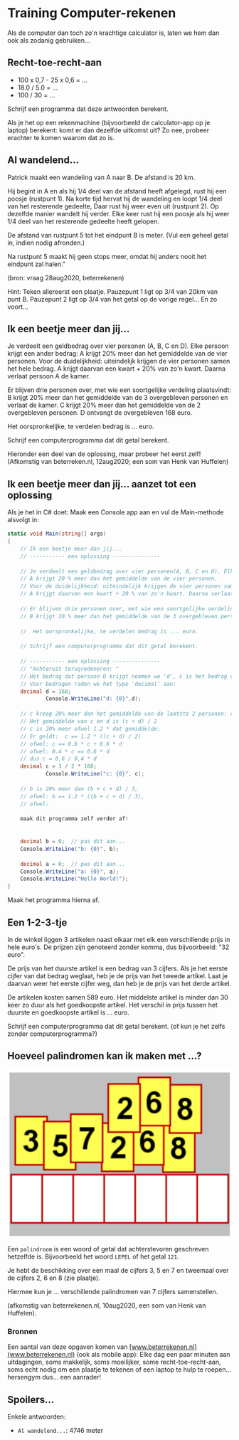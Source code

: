 # Training Computer-rekenen

Als de computer dan toch zo'n krachtige calculator is, laten we hem dan ook als zodanig gebruiken...


## Recht-toe-recht-aan

+ 100 x 0,7 - 25 x 0,6 = ...
+ 18.0 / 5.0 = ...
+ 100 / 30 = ...

Schrijf een programma dat deze antwoorden berekent.

Als je het op een rekenmachine (bijvoorbeeld de calculator-app op je laptop) berekent: komt er dan dezelfde uitkomst uit?
Zo nee, probeer erachter te komen waarom dat zo is.

## Al wandelend...

Patrick maakt een wandeling van A naar B. De afstand is 20 km.

Hij begint in A en als hij 1/4 deel van de afstand heeft afgelegd, rust hij een poosje (rustpunt 1).
Na korte tijd hervat hij de wandeling en loopt 1/4 deel van het resterende gedeelte, Daar rust hij weer even uit (rustpunt 2).
Op dezelfde manier wandelt hij verder. Elke keer rust hij een poosje als hij weer 1/4 deel van het resterende gedeelte heeft gelopen.

De afstand van rustpunt 5 tot het eindpunt B is meter.
(Vul een geheel getal in, indien nodig afronden.)

Na rustpunt 5 maakt hij geen stops meer, omdat hij anders nooit het eindpunt zal halen."


(bron: vraag 28aug2020, beterrekenen)

Hint:
Teken allereerst een plaatje. 
Pauzepunt 1 ligt op 3/4 van 20km van punt B.
Pauzepunt 2 ligt op 3/4 van het getal op de vorige regel...
En zo voort...



## Ik een beetje meer dan jij...

Je verdeelt een geldbedrag over vier personen (A, B, C en D). Elke persoon krijgt een ander bedrag: A krijgt 20% meer dan het gemiddelde van de vier personen. Voor de duidelijkheid: uiteindelijk krijgen de vier personen samen het hele bedrag. A krijgt daarvan een kwart + 20% van zo'n kwart. Daarna verlaat persoon A de kamer.

Er blijven drie personen over, met wie een soortgelijke verdeling plaatsvindt:
B krijgt 20% meer dan het gemiddelde van de 3 overgebleven personen en verlaat de kamer. C krijgt 20% meer dan het gemiddelde van de 2 overgebleven personen. D ontvangt de overgebleven 168 euro.

Het oorspronkelijke, te verdelen bedrag is ... euro.

Schrijf een computerprogramma dat dit getal berekent.

Hieronder een deel van de oplossing, maar probeer het eerst zelf!
(Afkomstig van beterreken.nl, 12aug2020; een som van Henk van Huffelen)

## Ik een beetje meer dan jij... aanzet tot een oplossing

Als je het in C# doet:
Maak een Console app aan en vul de Main-methode alsvolgt in:

```cs
static void Main(string[] args)
{
    // Ik een beetje meer dan jij...
    // ----------- een oplossing ---------------

    // Je verdeelt een geldbedrag over vier personen(A, B, C en D). Elke persoon krijgt een ander bedrag:
    // A krijgt 20 % meer dan het gemiddelde van de vier personen.
    // Voor de duidelijkheid: uiteindelijk krijgen de vier personen samen het hele bedrag.
    // A krijgt daarvan een kwart + 20 % van zo'n kwart. Daarna verlaat persoon A de kamer.

    // Er blijven drie personen over, met wie een soortgelijke verdeling plaatsvindt:
    // B krijgt 20 % meer dan het gemiddelde van de 3 overgebleven personen en verlaat de kamer. C krijgt 20 % meer dan het gemiddelde van de 2 overgebleven personen. D ontvangt de overgebleven 168 euro.

    //  Het oorspronkelijke, te verdelen bedrag is ... euro.

    // Schrijf een computerprogramma dat dit getal berekent.

    // ----------- een oplossing ---------------
    // "Achteruit terugredeneren: "
    // Het bedrag dat persoon D krijgt noemen we 'd', c is het bedrag dat persoon C, krijgt enzovoort...
    // Voor bedragen raden we het type 'decimal' aan:
    decimal d = 168;
            Console.WriteLine("d: {0}",d);

    // c kreeg 20% meer dan het gemiddelde van de laatste 2 personen: c en d.
    // Het gemiddelde van c en d is (c + d) / 2
    // c is 20% meer ofwel 1.2 * dat gemiddelde:
    // Er geldt:  c == 1.2 * ((c + d) / 2)
    // ofwel: c == 0.6 * c + 0.6 * d
    // ofwel: 0.4 * c == 0.6 * d
    // dus c = 0,6 / 0,4 * d
    decimal c = 3 / 2 * 168;
            Console.WriteLine("c: {0}", c);

    // b is 20% meer dan (b + c + d) / 3,
    // ofwel: b == 1.2 * ((b + c + d) / 3),
    // ofwel:

    maak dit programma zelf verder af!


    decimal b = 0;  // pas dit aan...
    Console.WriteLine("b: {0}", b);

    decimal a = 0;  // pas dit aan...
    Console.WriteLine("a: {0}", a);
    Console.WriteLine("Hello World!");
}
```

Maak het programma hierna af.

## Een 1-2-3-tje

In de winkel liggen 3 artikelen naast elkaar met elk een verschillende prijs in hele euro's. De prijzen zijn genoteerd zonder komma, dus bijvoorbeeld: "32 euro".

De prijs van het duurste artikel is een bedrag van 3 cijfers. Als je het eerste cijfer van dat bedrag weglaat, heb je de prijs van het tweede artikel. Laat je daarvan weer het eerste cijfer weg, dan heb je de prijs van het derde artikel.

De artikelen kosten samen 589 euro. Het middelste artikel is minder dan 30 keer zo duur als het goedkoopste artikel. Het verschil in prijs tussen het duurste en goedkoopste artikel is ... euro.

Schrijf een computerprogramma dat dit getal berekent. (of kun je het zelfs zonder computerprogramma?)

## Hoeveel palindromen kan ik maken met ...?

![](figures/trainingHoeveelPalindromen.png "hoeveel palindromen")

Een `palindroom` is een woord of getal dat achterstevoren geschreven hetzelfde is. Bijvoorbeeld het woord `LEPEL` of het getal `121`.

Je hebt de beschikking over een maal de cijfers 3, 5 en 7 en tweemaal over de cijfers 2, 6 en 8 (zie plaatje).

Hiermee kun je ... verschillende palindromen van 7 cijfers samenstellen.

(afkomstig van beterrekenen.nl, 10aug2020, een som van Henk van Huffelen).

### Bronnen

Een aantal van deze opgaven komen van
[www.beterrekenen.nl](www.beterrekenen.nl) (ook als mobile app): Elke dag een paar minuten aan uitdagingen, soms makkelijk, soms moeilijker, some recht-toe-recht-aan, soms echt nodig om een plaatje te tekenen of een laptop te hulp te roepen... hersengym dus... een aanrader!

## Spoilers...

Enkele antwoorden:
+ `Al wandelend...`: 4746 meter
